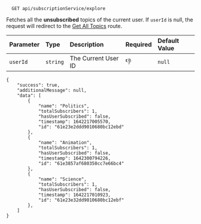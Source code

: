 ```http
  GET api/subscriptionService/explore
```

Fetches all the **unsubscribed** topics of the current user. If `userId` is null, the request will redirect to the [Get All Topics](https://kasem-sm.github.io/SlimeKT/api/topics/get_all_topics/) route.


| Parameter | Type     | Description         | Required | Default Value |
|:----------|:---------|:--------------------|:---------|:--------------|
| `userId`  | `string` | The Current User ID | 👎       | `null`        |

```
{
    "success": true,
    "additionalMessage": null,
    "data": [
        {
            "name": "Politics",
            "totalSubscribers": 1,
            "hasUserSubscribed": false,
            "timestamp": 1642217005570,
            "id": "61e23e2ddd9010680bc12ebd"
        },
        {
            "name": "Animation",
            "totalSubscribers": 1,
            "hasUserSubscribed": false,
            "timestamp": 1642300794226,
            "id": "61e3857af680350cc7e66bc4"
        },
        {
            "name": "Science",
            "totalSubscribers": 1,
            "hasUserSubscribed": false,
            "timestamp": 1642217010923,
            "id": "61e23e32dd9010680bc12ebf"
        },
    ]
}
```